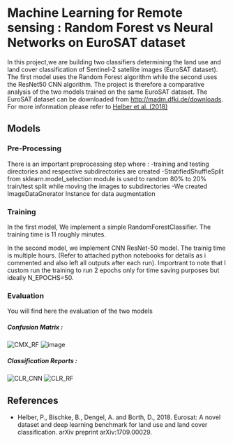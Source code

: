 # Machine Learning for Remote sensing : Random Forest vs Neural Networks on EuroSAT dataset
 
In this project,we are building two classifiers determining the land use and land cover classification of Sentinel-2 satellite images (EuroSAT dataset). The first model uses the Random Forest algorithm while the second uses the ResNet50 CNN algorithm. 
The project is therefore a comparative analysis of the two models trained on the same EuroSAT dataset. The EuroSAT dataset can be downloaded from http://madm.dfki.de/downloads. For more information please refer to [Helber et al. (2018)](https://arxiv.org/abs/1709.00029)




## Models 
### Pre-Processing
There is an important preprocessing step where :
-training and testing directories and respective subdirectories are created 
-StratifiedShuffleSplit from sklearn.model_selection module is used to random 
80% to 20% train/test split while moving the images to subdirectories
-We created ImageDataGnerator Instance for data augmentation

### Training


In the first model, We implement a simple RandomForestClassifier. The training time is 11 roughly minutes. 

In the second model, we implement CNN ResNet-50 model. The trainig time is multiple hours. (Refer to attached python notebooks for details as i commented and also left all outputs after each run).
Importrant to note that I custom run the training to run 2 epochs only for time saving purposes but ideally N_EPOCHS=50. 

### Evaluation
You will find here the evaluation of the two models 
##### Confusion Matrix :

![CMX_RF](https://user-images.githubusercontent.com/62526508/125800173-b5418904-974d-48d8-8b53-1c2b00f8d49b.png)
![image](https://user-images.githubusercontent.com/62526508/125804335-efcc90e4-9344-44c9-b4a5-f560c2b4b8aa.png)
##### Classification Reports : 

![CLR_CNN](https://user-images.githubusercontent.com/62526508/125800205-8ccbd681-e50e-4aea-8672-f982ca587a14.png)
![CLR_RF](https://user-images.githubusercontent.com/62526508/125800179-bdf2daa9-bc6a-4969-81f2-29ef31bea854.png)

## References 
- Helber, P., Bischke, B., Dengel, A. and Borth, D., 2018. Eurosat: A novel dataset and deep learning benchmark for land use and land cover classification. arXiv preprint arXiv:1709.00029.
